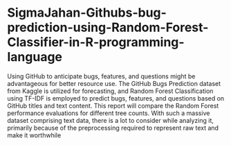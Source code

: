 # SigmaJahan-Githubs-bug-prediction-using-Random-Forest-Classifier-in-R-programming-language
Using GitHub to anticipate bugs, features, and questions might be advantageous for better resource use.  The GitHub Bugs Prediction dataset from Kaggle is utilized for forecasting, and Random Forest Classification using TF-IDF is employed to predict bugs, features, and questions based on GitHub titles and text content. This report will compare the Random Forest performance evaluations for different tree counts. With such a massive dataset comprising text data, there is a lot to consider while analyzing it, primarily because of the preprocessing required to represent raw text and make it worthwhile
